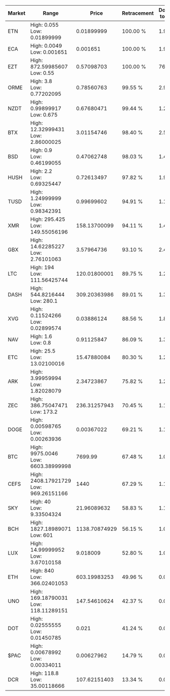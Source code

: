 | Market | Range | Price| Retracement | Doubles to 50% |
| --- | --- | --- | --- | --- |
| ETN | High: 0.055<br />Low: 0.01899999 | 0.01899999 | 100.00 % | 1.95 |
| ECA | High: 0.0049<br />Low: 0.001651 | 0.001651 | 100.00 % | 1.98 |
| EZT | High: 872.59985607<br />Low: 0.55 | 0.57098703 | 100.00 % | 764.60 |
| ORME | High: 3.8<br />Low: 0.77202095 | 0.78560763 | 99.55 % | 2.91 |
| NZDT | High: 0.99899917<br />Low: 0.675 | 0.67680471 | 99.44 % | 1.24 |
| BTX | High: 12.32999431<br />Low: 2.86000025 | 3.01154746 | 98.40 % | 2.52 |
| BSD | High: 0.9<br />Low: 0.46199055 | 0.47062748 | 98.03 % | 1.45 |
| HUSH | High: 2.2<br />Low: 0.69325447 | 0.72613497 | 97.82 % | 1.99 |
| TUSD | High: 1.24999999<br />Low: 0.98342391 | 0.99699602 | 94.91 % | 1.12 |
| XMR | High: 295.425<br />Low: 149.55056196 | 158.13700099 | 94.11 % | 1.41 |
| GBX | High: 14.62285227<br />Low: 2.76101063 | 3.57964736 | 93.10 % | 2.43 |
| LTC | High: 194<br />Low: 111.56425744 | 120.01800001 | 89.75 % | 1.27 |
| DASH | High: 544.8216444<br />Low: 280.1 | 309.20363986 | 89.01 % | 1.33 |
| XVG | High: 0.11524266<br />Low: 0.02899574 | 0.03886124 | 88.56 % | 1.86 |
| NAV | High: 1.6<br />Low: 0.8 | 0.91125847 | 86.09 % | 1.32 |
| ETC | High: 25.5<br />Low: 13.02100016 | 15.47880084 | 80.30 % | 1.24 |
| ARK | High: 3.99959994<br />Low: 1.82028079 | 2.34723867 | 75.82 % | 1.24 |
| ZEC | High: 386.75047471<br />Low: 173.2 | 236.31257943 | 70.45 % | 1.18 |
| DOGE | High: 0.00598765<br />Low: 0.00263936 | 0.00367022 | 69.21 % | 1.18 |
| BTC | High: 9975.0046<br />Low: 6603.38999998 | 7699.99 | 67.48 % | 1.08 |
| CEFS | High: 2408.17921729<br />Low: 969.26151166 | 1440 | 67.29 % | 1.17 |
| SKY | High: 40<br />Low: 9.33504324 | 21.96089632 | 58.83 % | 1.12 |
| BCH | High: 1827.18989071<br />Low: 601 | 1138.70874929 | 56.15 % | 1.07 |
| LUX | High: 14.99999952<br />Low: 3.67010158 | 9.018009 | 52.80 % | 1.04 |
| ETH | High: 840<br />Low: 366.02401053 | 603.19983253 | 49.96 % | 0.00 |
| UNO | High: 169.18790031<br />Low: 118.11289151 | 147.54610624 | 42.37 % | 0.00 |
| DOT | High: 0.02555555<br />Low: 0.01450785 | 0.021 | 41.24 % | 0.00 |
| $PAC | High: 0.00678992<br />Low: 0.00334011 | 0.00627962 | 14.79 % | 0.00 |
| DCR | High: 118.8<br />Low: 35.00118666 | 107.62151403 | 13.34 % | 0.00 |
